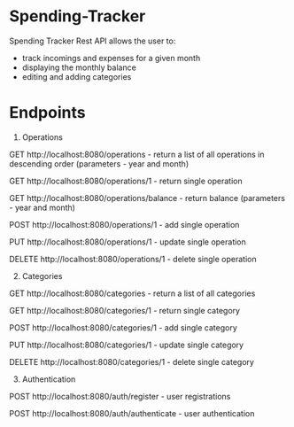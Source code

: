 # Spending-Tracker

Spending Tracker Rest API allows the user to:
- track incomings and expenses for a given month
- displaying the monthly balance
- editing and adding categories

# Endpoints

1. Operations

GET http://localhost:8080/operations - return a list of all operations in descending order (parameters - year and month)

GET http://localhost:8080/operations/1 - return single operation

GET http://localhost:8080/operations/balance - return balance (parameters - year and month)

POST http://localhost:8080/operations/1 - add single operation

PUT http://localhost:8080/operations/1 - update single operation

DELETE http://localhost:8080/operations/1 - delete single operation

2. Categories

GET http://localhost:8080/categories - return a list of all categories

GET http://localhost:8080/categories/1 - return single category

POST http://localhost:8080/categories/1 - add single category

PUT http://localhost:8080/categories/1 - update single category

DELETE http://localhost:8080/categories/1 - delete single category

3. Authentication

POST http://localhost:8080/auth/register - user registrations

POST http://localhost:8080/auth/authenticate - user authentication
